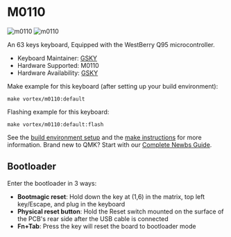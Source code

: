 # M0110 
![m0110](https://imgur.com/Of6i8EAh.png)
![m0110](https://imgur.com/gTac6uuh.png)

An 63 keys keyboard, Equipped with the WestBerry Q95 microcontroller.

* Keyboard Maintainer: [GSKY](https://github.com/gksygithub)
* Hardware Supported: M0110
* Hardware Availability: [GSKY](https://github.com/gskygithub/m0110_700_ansi)

Make example for this keyboard (after setting up your build environment):

    make vortex/m0110:default

Flashing example for this keyboard:

    make vortex/m0110:default:flash

See the [build environment setup](https://docs.qmk.fm/#/getting_started_build_tools) and the [make instructions](https://docs.qmk.fm/#/getting_started_make_guide) for more information. Brand new to QMK? Start with our [Complete Newbs Guide](https://docs.qmk.fm/#/newbs).

## Bootloader
Enter the bootloader in 3 ways:
* **Bootmagic reset**: Hold down the key at (1,6) in the matrix, top left key/Escape, and plug in the keyboard
* **Physical reset button**: Hold the Reset switch mounted on the surface of the PCB's rear side after the USB cable is connected
* **Fn+Tab**: Press the key will reset the board to bootloader mode

